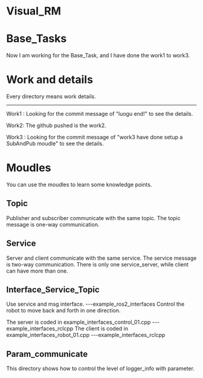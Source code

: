 # Visual_RM


# Base_Tasks
Now I am working for the Base_Task, and I have done the work1 to work3. 


# Work and details

Every directory means work details.

---- 
 
Work1 : Looking for the commit message of "luogu end!" to see the details.

Work2: The github pushed is the work2.

Work3 : Looking for the commit message of "work3 have done setup a SubAndPub moudle" to see the details.


# Moudles

You can use the moudles to learn some knowledge points.

## Topic

Publisher and subscriber communicate with the same topic. The topic message is one-way communication.


## Service

Server and client communicate with the same service. The service message is two-way communication. There is only one service_server, while client can have more than one.

## Interface_Service_Topic

Use service and msg interface.                            ---example_ros2_interfaces
Control the robot to move back and forth in one direction. 

The server is coded in example_interfaces_control_01.cpp  ---example_interfaces_rclcpp
The client is coded in example_interfaces_robot_01.cpp    ---example_interfaces_rclcpp


## Param_communicate

This directory shows how to control the level of logger_info with parameter.


